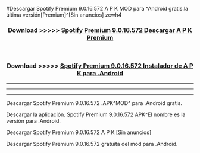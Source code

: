 #Descargar Spotify Premium 9.0.16.572 A P K MOD para ^Android gratis.la última versión[Premium]^[Sin anuncios] zcwh4



<div align="center">
<h3>Download >>>>> <a href="https://es-web.web.app/?es= ${title}">Spotify Premium 9.0.16.572 Descargar A P K Premium</a></h3><br>

<h3>Download >>>>> <a href="https://es-web.web.app/?es= ${title}">Spotify Premium 9.0.16.572 Instalador de A P K para .Android</a></h3>
</div>


----------------------------------------------------------

----------------------------------------------------------

----------------------------------------------------------

Descargar Spotify Premium 9.0.16.572 .APK^MOD^ para .Android gratis.

Descargar la aplicación. Spotify Premium 9.0.16.572 APK^El nombre es la versión para .Android.

Descargar Spotify Premium 9.0.16.572 A P K [Sin anuncios]

Descargar Spotify Premium 9.0.16.572 gratuita del mod para .Android.